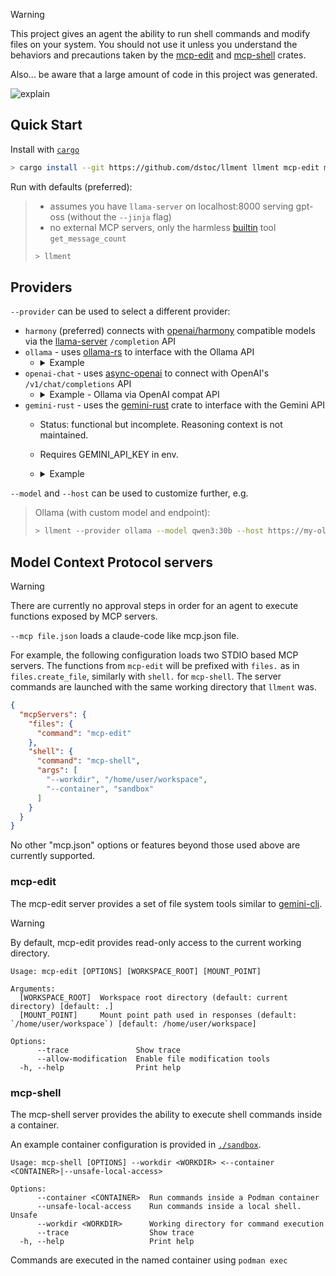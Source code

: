 > [!WARNING]  
> This project gives an agent the ability to run shell commands and modify files on your system.
> You should not use it unless you understand the behaviors and precautions taken by the [mcp-edit](./crates/mcp-edit) and [mcp-shell](./crates/mcp-shell) crates.
>
> Also... be aware that a large amount of code in this project was generated.

![explain](https://github.com/user-attachments/assets/c58bd392-a674-4433-a15f-11791cd5ba4e)

## Quick Start
Install with [`cargo`](https://doc.rust-lang.org/cargo/getting-started/installation.html)
```sh
> cargo install --git https://github.com/dstoc/llment llment mcp-edit mcp-shell
```
Run with defaults (preferred):
> * assumes you have `llama-server` on localhost:8000 serving gpt-oss (without the `--jinja` flag)
> * no external MCP servers, only the harmless [builtin](crates/llment/src/builtins.rs) tool `get_message_count`
> ```sh
> > llment
> ```

## Providers
`--provider` can be used to select a different provider:
* `harmony` (preferred) connects with [openai/harmony](https://github.com/openai/harmony) compatible models via the [llama-server](https://github.com/ggml-org/llama.cpp/tree/master/tools/server) `/completion` API
* `ollama` - uses [ollama-rs](https://crates.io/crates/ollama-rs) to interface with the Ollama API
  * <details>
      <summary>Example</summary>
     
      ```sh
      > llment --host http://localhost:11434 --provider ollama --model qwen3:latest
      ```
    </details>
* `openai-chat` - uses [async-openai](https://crates.io/crates/async-openai) to connect with OpenAI's `/v1/chat/completions` API
  * <details>
      <summary>Example - Ollama via OpenAI compat API</summary>
     
      ```sh
      > llment --host http://localhost:11434 --provider openai-chat --model qwen3:latest
      ```
    </details>
* `gemini-rust` - uses the [gemini-rust](https://crates.io/crates/gemini-rust) crate to interface with the Gemini API
  * Status: functional but incomplete. Reasoning context is not maintained.
  * Requires GEMINI_API_KEY in env.
  * <details>
      <summary>Example</summary>
     
      ```sh
      > GEMINI_API_KEY=... llment --provider gemini-rust --model gemini-2.5-flash
      ```
    </details>
 
`--model` and `--host` can be used to customize further, e.g.

> Ollama (with custom model and endpoint):
> ```sh
> > llment --provider ollama --model qwen3:30b --host https://my-ollama.tailc.ts.net:11434
> ```

## Model Context Protocol servers
> [!WARNING]
> There are currently no approval steps in order for an agent to execute functions exposed by MCP servers.

`--mcp file.json` loads a claude-code like mcp.json file.

For example, the following configuration loads two STDIO based MCP servers.
The functions from `mcp-edit` will be prefixed with `files.` as in `files.create_file`, similarly with `shell.` for `mcp-shell`.
The server commands are launched with the same working directory that `llment` was.

```json
{
  "mcpServers": {
    "files": {
      "command": "mcp-edit"
    },
    "shell": {
      "command": "mcp-shell",
      "args": [
        "--workdir", "/home/user/workspace",
        "--container", "sandbox"
      ]
    }
  }
}
```

No other "mcp.json" options or features beyond those used above are currently supported. 

### mcp-edit
The mcp-edit server provides a set of file system tools similar to [gemini-cli](https://github.com/google-gemini/gemini-cli/blob/main/docs/tools/file-system.md).

> [!WARNING]
> By default, mcp-edit provides read-only access to the current working directory.

```
Usage: mcp-edit [OPTIONS] [WORKSPACE_ROOT] [MOUNT_POINT]

Arguments:
  [WORKSPACE_ROOT]  Workspace root directory (default: current directory) [default: .]
  [MOUNT_POINT]     Mount point path used in responses (default: `/home/user/workspace`) [default: /home/user/workspace]

Options:
      --trace               Show trace
      --allow-modification  Enable file modification tools
  -h, --help                Print help
```

### mcp-shell
The mcp-shell server provides the ability to execute shell commands inside a container.

An example container configuration is provided in [`./sandbox`](./sandbox).

```
Usage: mcp-shell [OPTIONS] --workdir <WORKDIR> <--container <CONTAINER>|--unsafe-local-access>

Options:
      --container <CONTAINER>  Run commands inside a Podman container
      --unsafe-local-access    Run commands inside a local shell. Unsafe
      --workdir <WORKDIR>      Working directory for command execution
      --trace                  Show trace
  -h, --help                   Print help
```

Commands are executed in the named container using `podman exec`
